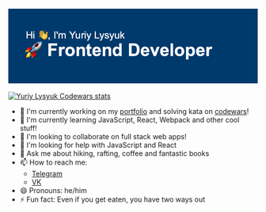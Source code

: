![Hi, I'm Yuriy Lysyuk — Fronend Developer](header.png 'Yuriy Lysyuk — Frontend Developer')

<a href="https://www.codewars.com/users/lysyuk/" target="_blank">![Yuriy Lysyuk Codewars stats](https://www.codewars.com/users/lysyuk/badges/large)</a>

- 🔭 I'm currently working on my [portfolio](https://github.com/lysyuk/portfolio) and solving kata on [codewars](https://github.com/lysyuk/codewars)!
- 🌱 I'm currently learning JavaScript, React, Webpack and other cool stuff!
- 👯 I'm looking to collaborate on full stack web apps!
- 🤔 I'm looking for help with JavaScript and React
- 💬 Ask me about hiking, rafting, coffee and fantastic books
- 📫 How to reach me:
  - [Telegram](https://t.me/lysyuk_y)
  - [VK](https://vk.com/lysyuk_y)
- 😄 Pronouns: he/him
- ⚡ Fun fact: Even if you get eaten, you have two ways out
